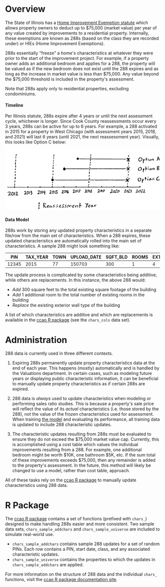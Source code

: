 # Overview

The State of Illinois has a [Home Improvement Exemption statute](https://www.ilga.gov/legislation/ilcs/fulltext.asp?DocName=003502000K15-180) which allows property owners to deduct up to $75,000 (market value) per year of any value created by improvements to a residential property. Internally, these exemptions are known as 288s (based on the class they are recorded under) or HIEs (Home Improvement Exemptions).

288s essentially "freeze" a home's characteristics at whatever they were prior to the start of the improvement project. For example, if a property owner adds an additional bedroom and applies for a 288, the property will be valued as if the new bedroom does not exist until the 288 expires and as long as the increase in market value is less than $75,000. Any value beyond the $75,000 threshold is included in the property's assessment.

Note that 288s apply only to residential properties, excluding condominiums.

#### Timeline

Per Illinois statute, 288s expire after 4 years or until the next assessment cycle, whichever is longer. Since Cook County reassessments occur every 3 years, 288s can be active for up to 6 years. For example, a 288 activated in 2015 for a property in West Chicago (with assessment years 2015, 2018, and 2021) will last 6 years (until 2021, the next reassessment year). Visually, this looks like Option C below:

![](/Residential/Exemptions/288-timeline.png)

#### Data Model

288s work by storing any updated property characteristics in a separate file/row from the main set of characteristics. When a 288 expires, these updated characteristics are automatically rolled into the main set of characteristics. A sample 288 might look something like:

| PIN        | TAX_YEAR | TOWN    | UPLOAD_DATE    | SQFT_BLD    | ROOMS    | EXT_WALL    |
|------------|----------|---------|----------------|-------------|----------|-------------|
| 12345      | 2015     | 77      | 150703         | 300         | 1        | 4           |

The update process is complicated by some characteristics being additive, while others are replacements. In this instance, the above 288 would:

- *Add* 300 square feet to the total existing square footage of the building
- *Add* 1 additional room to the total number of existing rooms in the building
- *Replace* the existing exterior wall type of the building

A list of which characteristics are additive and which are replacements is available in the [ccao R package](https://github.com/ccao-data/ccao) (see the `chars_cols` data set).

# Administration

288 data is currently used in three different contexts.

1. Expiring 288s permanently update property characteristics data at the end of each year. This happens (mostly) automatically and is handled by the Valuations department. In certain cases, such as modeling future years or displaying public characteristic information, it can be beneficial to manually update property characteristics as if certain 288s are expired.

2. 288 data is *always* used to update characteristics when modeling or performing sales ratio studies. This is because a property's sale price will reflect the value of its *actual* characteristics (i.e. those stored by the 288), not the value of the frozen characteristics used for assessment. When training [the model](https://github.com/ccao-data/model-res-avm) and evaluating its performance, all training data is updated to include 288 characteristic updates.

3. The characteristic updates resulting from 288s must be evaluated to ensure they do not exceed the $75,000 market value cap. Currently, this is accomplished using a cost table which values the individual improvements resulting from a 288. For example, one additional bedroom might be worth $10K, one bathroom $5K, etc. If the sum total of these improvements exceeds $75,000, then any remainder is added to the property's assessment. In the future, this method will likely be changed to use a model, rather than cost table, approach.

All of these tasks rely on the [ccao R package](https://github.com/ccao-data/ccao) to manually update characteristics using 288 data.

# R Package

The [ccao R package](https://github.com/ccao-data/ccao) contains a set of functions (prefixed with `chars_`) designed to make handling 288s easier and more consistent. Two sample data sets, `chars_sample_addchars` and `chars_sample_universe` are included to simulate real-world use.

- `chars_sample_addchars` contains sample 288 updates for a set of random PINs. Each row contains a PIN, start date, class, and any associated characteristic updates.
- `chars_sample_universe` contains the properties to which the updates in `chars_sample_addchars` are applied.

For more information on the structure of 288 data and the individual `chars_` functions, visit the [ccao R package documentation site](https://ccao-data.github.io/ccao/reference/index.html).
